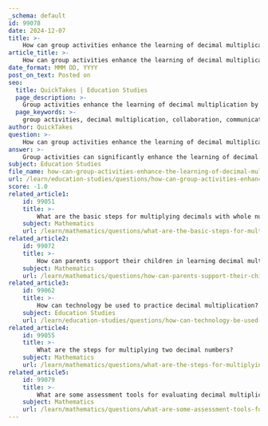 ```yaml
---
_schema: default
id: 99078
date: 2024-12-07
title: >-
    How can group activities enhance the learning of decimal multiplication?
article_title: >-
    How can group activities enhance the learning of decimal multiplication?
date_format: MMM DD, YYYY
post_on_text: Posted on
seo:
  title: QuickTakes | Education Studies
  page_description: >-
    Group activities enhance the learning of decimal multiplication by fostering collaboration, engagement, peer teaching, and accommodating diverse learning styles, leading to improved understanding and motivation.
  page_keywords: >-
    group activities, decimal multiplication, collaboration, communication, engagement, motivation, peer teaching, practice, reinforcement, diverse learning styles, feedback, reflection, learning environments, educational strategies
author: QuickTakes
question: >-
    How can group activities enhance the learning of decimal multiplication?
answer: >-
    Group activities can significantly enhance the learning of decimal multiplication in several ways:\n\n1. **Collaboration and Communication**: Group activities encourage students to work together, fostering communication skills as they discuss strategies and solutions. This collaborative environment allows students to express their understanding and clarify concepts with peers, which can lead to a deeper comprehension of decimal multiplication.\n\n2. **Engagement and Motivation**: Incorporating games and interactive activities, such as Bingo or Connect Four, makes learning more engaging. When students participate in fun, competitive activities, they are more likely to stay motivated and interested in the subject matter. For example, using game boards where students answer decimal multiplication questions can make the learning process enjoyable.\n\n3. **Peer Teaching**: In small groups, students can take on different roles, such as explaining concepts to one another. This peer teaching approach can reinforce their understanding and help them learn from each other’s perspectives. When students explain their thought processes, it solidifies their own knowledge and helps others grasp challenging concepts.\n\n4. **Practice and Reinforcement**: Group activities provide opportunities for repeated practice in a supportive environment. Students can work on problems together, allowing them to practice decimal multiplication in various contexts. This repetition is crucial for mastering the skill, as it helps students recognize patterns and develop confidence in their abilities.\n\n5. **Diverse Learning Styles**: Group work accommodates different learning styles. Some students may benefit from visual aids, while others may prefer hands-on activities. By engaging in a variety of group tasks, all students can find methods that resonate with them, enhancing their overall learning experience.\n\n6. **Feedback and Reflection**: Working in groups allows for immediate feedback from peers and teachers. Students can discuss their answers and reasoning, which can lead to valuable insights and corrections. This reflective practice is essential for understanding mistakes and improving problem-solving skills.\n\nIn summary, group activities not only make learning decimal multiplication more enjoyable but also promote essential skills such as collaboration, communication, and critical thinking. By implementing effective group work strategies, educators can create a dynamic learning environment that supports all students in mastering decimal multiplication.
subject: Education Studies
file_name: how-can-group-activities-enhance-the-learning-of-decimal-multiplication.md
url: /learn/education-studies/questions/how-can-group-activities-enhance-the-learning-of-decimal-multiplication
score: -1.0
related_article1:
    id: 99051
    title: >-
        What are the basic steps for multiplying decimals with whole numbers?
    subject: Mathematics
    url: /learn/mathematics/questions/what-are-the-basic-steps-for-multiplying-decimals-with-whole-numbers
related_article2:
    id: 99072
    title: >-
        How can parents support their children in learning decimal multiplication at home?
    subject: Mathematics
    url: /learn/mathematics/questions/how-can-parents-support-their-children-in-learning-decimal-multiplication-at-home
related_article3:
    id: 99062
    title: >-
        How can technology be used to practice decimal multiplication?
    subject: Education Studies
    url: /learn/education-studies/questions/how-can-technology-be-used-to-practice-decimal-multiplication
related_article4:
    id: 99055
    title: >-
        What are the steps for multiplying two decimal numbers?
    subject: Mathematics
    url: /learn/mathematics/questions/what-are-the-steps-for-multiplying-two-decimal-numbers
related_article5:
    id: 99079
    title: >-
        What are some assessment tools for evaluating decimal multiplication skills?
    subject: Mathematics
    url: /learn/mathematics/questions/what-are-some-assessment-tools-for-evaluating-decimal-multiplication-skills
---
```


&nbsp;